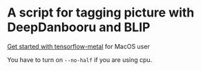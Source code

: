 # A script for tagging picture with DeepDanbooru and BLIP

[Get started with tensorflow-metal](https://developer.apple.com/metal/tensorflow-plugin/) for MacOS user

You have to turn on `--no-half` if you are using cpu.